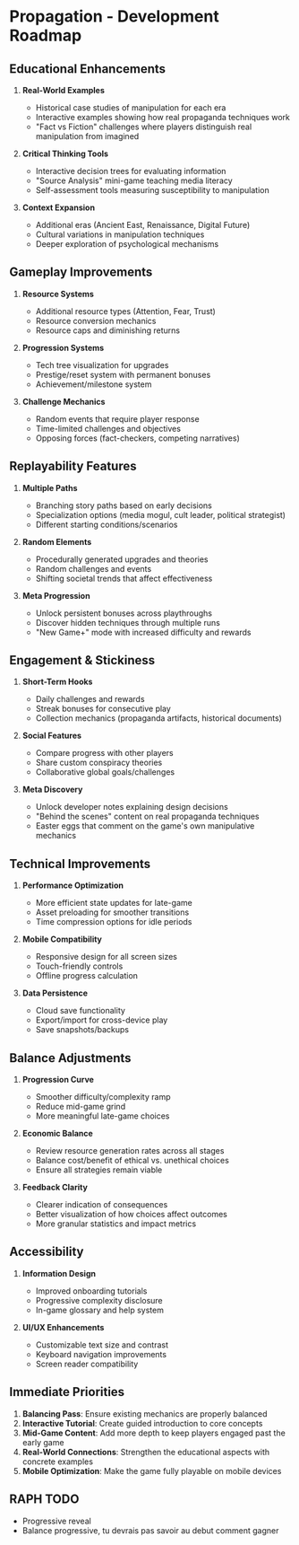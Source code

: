 # Propagation - Development Roadmap

## Educational Enhancements

1. **Real-World Examples**
   - Historical case studies of manipulation for each era
   - Interactive examples showing how real propaganda techniques work
   - "Fact vs Fiction" challenges where players distinguish real manipulation from imagined

2. **Critical Thinking Tools**
   - Interactive decision trees for evaluating information
   - "Source Analysis" mini-game teaching media literacy
   - Self-assessment tools measuring susceptibility to manipulation

3. **Context Expansion**
   - Additional eras (Ancient East, Renaissance, Digital Future)
   - Cultural variations in manipulation techniques
   - Deeper exploration of psychological mechanisms

## Gameplay Improvements

1. **Resource Systems**
   - Additional resource types (Attention, Fear, Trust)
   - Resource conversion mechanics
   - Resource caps and diminishing returns

2. **Progression Systems**
   - Tech tree visualization for upgrades
   - Prestige/reset system with permanent bonuses
   - Achievement/milestone system

3. **Challenge Mechanics**
   - Random events that require player response
   - Time-limited challenges and objectives
   - Opposing forces (fact-checkers, competing narratives)

## Replayability Features

1. **Multiple Paths**
   - Branching story paths based on early decisions
   - Specialization options (media mogul, cult leader, political strategist)
   - Different starting conditions/scenarios

2. **Random Elements**
   - Procedurally generated upgrades and theories
   - Random challenges and events
   - Shifting societal trends that affect effectiveness

3. **Meta Progression**
   - Unlock persistent bonuses across playthroughs
   - Discover hidden techniques through multiple runs
   - "New Game+" mode with increased difficulty and rewards

## Engagement & Stickiness

1. **Short-Term Hooks**
   - Daily challenges and rewards
   - Streak bonuses for consecutive play
   - Collection mechanics (propaganda artifacts, historical documents)

2. **Social Features**
   - Compare progress with other players
   - Share custom conspiracy theories
   - Collaborative global goals/challenges

3. **Meta Discovery**
   - Unlock developer notes explaining design decisions
   - "Behind the scenes" content on real propaganda techniques
   - Easter eggs that comment on the game's own manipulative mechanics

## Technical Improvements

1. **Performance Optimization**
   - More efficient state updates for late-game
   - Asset preloading for smoother transitions
   - Time compression options for idle periods

2. **Mobile Compatibility**
   - Responsive design for all screen sizes
   - Touch-friendly controls
   - Offline progress calculation

3. **Data Persistence**
   - Cloud save functionality
   - Export/import for cross-device play
   - Save snapshots/backups

## Balance Adjustments

1. **Progression Curve**
   - Smoother difficulty/complexity ramp
   - Reduce mid-game grind
   - More meaningful late-game choices

2. **Economic Balance**
   - Review resource generation rates across all stages
   - Balance cost/benefit of ethical vs. unethical choices
   - Ensure all strategies remain viable

3. **Feedback Clarity**
   - Clearer indication of consequences
   - Better visualization of how choices affect outcomes
   - More granular statistics and impact metrics

## Accessibility

1. **Information Design**
   - Improved onboarding tutorials
   - Progressive complexity disclosure
   - In-game glossary and help system

2. **UI/UX Enhancements**
   - Customizable text size and contrast
   - Keyboard navigation improvements
   - Screen reader compatibility

## Immediate Priorities

1. **Balancing Pass**: Ensure existing mechanics are properly balanced
2. **Interactive Tutorial**: Create guided introduction to core concepts
3. **Mid-Game Content**: Add more depth to keep players engaged past the early game
4. **Real-World Connections**: Strengthen the educational aspects with concrete examples
5. **Mobile Optimization**: Make the game fully playable on mobile devices


## RAPH TODO
- Progressive reveal
- Balance progressive, tu devrais pas savoir au debut comment gagner